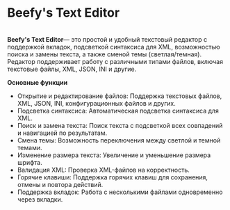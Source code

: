 <h1>Beefy's Text Editor</h1><br>
  <b>Beefy's Text Editor</b>— это простой и удобный текстовый редактор с поддержкой вкладок, подсветкой синтаксиса для XML, возможностью поиска и замены текста, а также сменой темы (светлая/темная). Редактор поддерживает работу с различными типами файлов, включая текстовые файлы, XML, JSON, INI и другие.

<p aling="center"><b>Основные функции</b></p>
<ul>
  <li>Открытие и редактирование файлов: Поддержка текстовых файлов, XML, JSON, INI, конфигурационных файлов и других.</li>
  <li>Подсветка синтаксиса: Автоматическая подсветка синтаксиса для XML.</li>
  <li>Поиск и замена текста: Поиск текста с подсветкой всех совпадений и навигацией по результатам.</li>
  <li>Смена темы: Возможность переключения между светлой и темной темами.</li>
  <li>Изменение размера текста: Увеличение и уменьшение размера шрифта.</li>
  <li>Валидация XML: Проверка XML-файлов на корректность.</li>
  <li>Горячие клавиши: Поддержка горячих клавиш для сохранения, отмены и повтора действий.</li>
  <li>Поддержка вкладок: Работа с несколькими файлами одновременно через вкладки.</li>
</ul>
